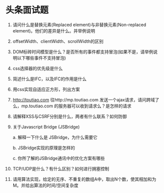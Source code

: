 # 头条面试题
1. 请问什么是替换元素(Replaced element)与非替换元素(Non-replaced element)。他们的差异是什么。并举例说明
2. offsetWidth、clientWidth、scrollWidth的区别
3. DOM标砖时间模型是什么？是否所有的事件都支持冒泡(如果不是，请举例说明以下哪些事件不支持冒泡)
4. css选择器的优先级是什么
5. 简述什么是IFC，以及IFC的作用是什么
6. 用css实现自适应正方形，列出方案
7. http://toutiao.com 往http://mp.toutiao.com 发送一个ajax请求，请问跨域了么，mp.toutiao.com 的服务器可以收到请求么？是怎样的请求
8. 请解释XSS与CSRF分别是什么，两者有什么联系？如何防御
9. 关于Javascript Bridge (JSBridge)

    a. 解释一下什么是 JSBridge，为什么需要它

    b. JSBridge实现的原理是怎样的

    c. 你所了解的JSBridge通讯中的优化方案有哪些

10. TCP/UDP是什么？有什么区别？如何进行拥塞控制
11. 请用算法实现，给定的无序、不重复的数组A中，取出N个数，使其相加和为M。并给出算法的时间/空间复杂度